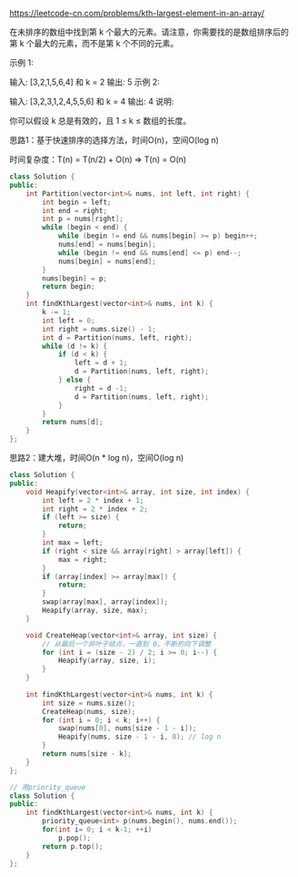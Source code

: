 https://leetcode-cn.com/problems/kth-largest-element-in-an-array/

在未排序的数组中找到第 k 个最大的元素。请注意，你需要找的是数组排序后的第 k 个最大的元素，而不是第 k 个不同的元素。

示例 1:

输入: [3,2,1,5,6,4] 和 k = 2
输出: 5
示例 2:

输入: [3,2,3,1,2,4,5,5,6] 和 k = 4
输出: 4
说明:

你可以假设 k 总是有效的，且 1 ≤ k ≤ 数组的长度。

思路1：基于快速排序的选择方法，时间O(n)，空间O(log n)

时间复杂度：T(n) = T(n/2) + O(n)  =>  T(n) = O(n)

```cpp
class Solution {
public:
    int Partition(vector<int>& nums, int left, int right) {
        int begin = left;
        int end = right;
        int p = nums[right];
        while (begin < end) {
            while (begin != end && nums[begin] >= p) begin++;
            nums[end] = nums[begin];
            while (begin != end && nums[end] <= p) end--;
            nums[begin] = nums[end];
        }
        nums[begin] = p;
        return begin;
    }
    int findKthLargest(vector<int>& nums, int k) {
        k -= 1;
        int left = 0;
        int right = nums.size() - 1;
        int d = Partition(nums, left, right);
        while (d != k) {
            if (d < k) {
                left = d + 1;
                d = Partition(nums, left, right);
            } else {
                right = d -1;
                d = Partition(nums, left, right);
            }
        }
        return nums[d];
    }
};
```

思路2：建大堆，时间O(n * log n)，空间O(log n)

```cpp
class Solution {
public:
    void Heapify(vector<int>& array, int size, int index) {
        int left = 2 * index + 1;
        int right = 2 * index + 2;
        if (left >= size) {
            return;
        }
        int max = left;
        if (right < size && array[right] > array[left]) {
            max = right;
        }
        if (array[index] >= array[max]) {
            return;
        }
        swap(array[max], array[index]);
        Heapify(array, size, max);
    }

    void CreateHeap(vector<int>& array, int size) {
        // 从最后一个非叶子结点，一直到 0，不断的向下调整
        for (int i = (size - 2) / 2; i >= 0; i--) {
            Heapify(array, size, i);
        }
    }
    
    int findKthLargest(vector<int>& nums, int k) {
        int size = nums.size();
        CreateHeap(nums, size);
        for (int i = 0; i < k; i++) {
            swap(nums[0], nums[size - 1 - i]);
            Heapify(nums, size - 1 - i, 0); // log n
        }
        return nums[size - k];
    }
};

// 用priority_queue
class Solution {
public:
    int findKthLargest(vector<int>& nums, int k) {
        priority_queue<int> p(nums.begin(), nums.end());
        for(int i= 0; i < k-1; ++i)
            p.pop();
        return p.top();
    }
};
```

